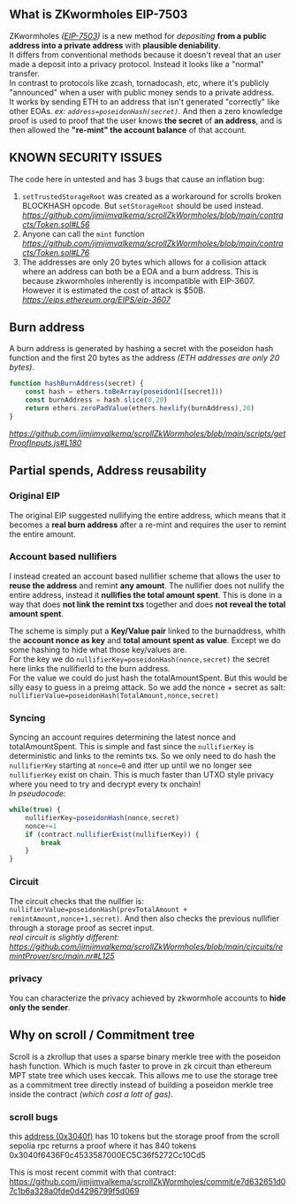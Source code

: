 ## What is ZKwormholes EIP-7503
ZKwormholes *([EIP-7503](https://eips.ethereum.org/EIPS/eip-7503))* is a new method for *depositing* **from a public address into a private address** with **plausible deniability**.  
It differs from conventional methods because it doesn't reveal that an user made a deposit into a privacy protocol. Instead it looks like a "normal" transfer.      
In contrast to protocols like zcash, tornadocash, etc, where it's publicly "announced" when a user with public money sends to a private address.  
It works by sending ETH to an address that isn't generated "correctly" like other EOAs. *ex: `address=poseidonHash(secret)`.* 
And then a zero knowledge proof is used to proof that the user knows **the secret** of **an address**, and is then allowed the **"re-mint" the account balance** of that account.

## KNOWN SECURITY ISSUES
The code here in untested and has 3 bugs that cause an inflation bug:
1. `setTrustedStorageRoot` was created as a workaround for scrolls broken BLOCKHASH opcode. But `setStorageRoot` should be used instead.  
*https://github.com/jimjimvalkema/scrollZkWormholes/blob/main/contracts/Token.sol#L56*    
2. Anyone can call the `mint` function  
*https://github.com/jimjimvalkema/scrollZkWormholes/blob/main/contracts/Token.sol#L76*  
3. The addresses are only 20 bytes which allows for a collision attack where an address can both be a EOA and a burn address. This is because zkwormholes inherently is incompatible with EIP-3607. However it is estimated the cost of attack is $50B.   
*https://eips.ethereum.org/EIPS/eip-3607*

## Burn address
A burn address is generated by hashing a secret with the poseidon hash function and the first 20 bytes as the address *(ETH addresses are only 20 bytes)*.  
```js
function hashBurnAddress(secret) {
    const hash = ethers.toBeArray(poseidon1([secret])) 
    const burnAddress = hash.slice(0,20)
    return ethers.zeroPadValue(ethers.hexlify(burnAddress),20)
}
```
*https://github.com/jimjimvalkema/scrollZkWormholes/blob/main/scripts/getProofInputs.js#L180*

## Partial spends, Address reusability
### Original EIP
The original EIP suggested nullifying the entire address, which means that it becomes a **real burn address** after a re-mint and requires the user to remint the entire amount.   

### Account based nullifiers
I instead created an account based nullifier scheme that allows the user to **reuse the address** and remint **any amount**. The nullifier does not nullify the entire address, instead it **nullifies the total amount spent**. This is done in a way that does **not link the remint txs** together and does **not reveal the total amount spent**. 

The scheme is simply put a **Key/Value pair** linked to the burnaddress, whith the **account nonce as key** and **total amount spent as value**. Except we do some hashing to hide what those key/values are.  
For the key we do `nullifierKey=poseidonHash(nonce,secret)` the secret here links the nullifierId to the burn address.  
For the value we could do just hash the totalAmountSpent. But this would be silly easy to guess in a preimg attack. So we add the nonce + secret as salt: `nullifierValue=poseidonHash(TotalAmount,nonce,secret)`

### Syncing
Syncing an account requires determining the latest nonce and totalAmountSpent. This is simple and fast since the `nullifierKey` is deterministic and links to the remints txs. So we only need to do hash the `nullifierKey` starting at `nonce=0` and itter up until we no longer see `nullifierKey` exist on chain. This is much faster than UTXO style privacy where you need to try and decrypt every tx onchain!  
*In pseudocode:*
```js
while(true) {
    nullifierKey=poseidonHash(nonce,secret)
    nonce+=1
    if (contract.nullifierExist(nullifierKey)) {
        break
    }
}
```
### Circuit
The circuit checks that the nullfier is: `nullifierValue=poseidonHash(prevTotalAmount + remintAmount,nonce+1,secret)`. And then also checks the previous nullifier through a storage proof as secret input.  
*real circuit is slightly different: https://github.com/jimjimvalkema/scrollZkWormholes/blob/main/circuits/remintProver/src/main.nr#L125*


### privacy
You can characterize the privacy achieved by zkwormhole accounts to **hide only the sender**. 


## Why on scroll / Commitment tree
Scroll is a zkrollup that uses a sparse binary merkle tree with the poseidon hash function. Which is much faster to prove in zk circuit than ethereum MPT state tree which uses keccak. This allows me to use the storage tree as a commitment tree directly instead of building a poseidon merkle tree inside the contract *(which cost a lott of gas)*.  



### scroll bugs
this [address (0x3040f)](https://sepolia.scrollscan.com/token/0xe182977b23296ffdbbceead68dd76c3ea67f447f?a=0x3040f6436F0c4533587000EC5C36f5272Cc10Cd5) has 10 tokens but the storage proof from the scroll sepolia rpc returns a proof where it has 840 tokens
0x3040f6436F0c4533587000EC5C36f5272Cc10Cd5

This is most recent commit with that contract: https://github.com/jimjimvalkema/scrollZkWormholes/commit/e7d632651d07c1b6a328a0fde0d4296799f5d069